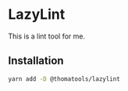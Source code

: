# LazyLint

This is a lint tool for me.

## Installation

```bash
yarn add -D @thomatools/lazylint
```
